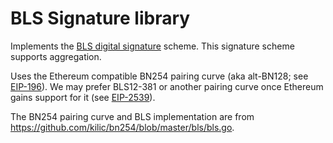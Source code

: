 # BLS Signature library

Implements the [BLS digital signature](https://en.wikipedia.org/wiki/BLS_digital_signature) scheme. This signature scheme supports aggregation.

Uses the Ethereum compatible BN254 pairing curve (aka alt-BN128; see [EIP-196](https://eips.ethereum.org/EIPS/eip-196)). We may prefer BLS12-381 or another pairing curve once Ethereum gains support for it (see [EIP-2539](https://eips.ethereum.org/EIPS/eip-2539)).

The BN254 pairing curve and BLS implementation are from <https://github.com/kilic/bn254/blob/master/bls/bls.go>.
